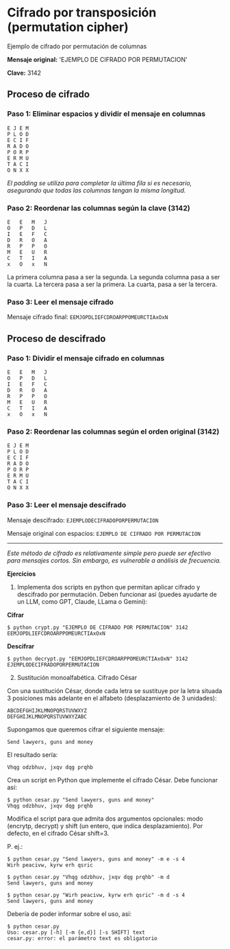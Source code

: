 # Cifrado por transposición (permutation cipher)

Ejemplo de cifrado por permutación de columnas

**Mensaje original:** 'EJEMPLO DE CIFRADO POR PERMUTACION'

**Clave:** 3142 

## Proceso de cifrado

### Paso 1: Eliminar espacios y dividir el mensaje en columnas

```
E J E M
P L O D
E C I F
R A D O
P O R P
E R M U
T A C I
O N X X
```

*El padding se utiliza para completar la última fila si es necesario, asegurando que todas las columnas tengan la misma longitud.*

### Paso 2: Reordenar las columnas según la clave (3142)

```
E	E	M	J
O	P	D	L
I	E	F	C
D	R	O	A
R	P	P	O
M	E	U	R
C	T	I	A
x	O	x	N
```

La primera columna pasa a ser la segunda. La segunda columna pasa a ser la cuarta.
La tercera pasa a ser la primera. La cuarta, pasa a ser la tercera.

### Paso 3: Leer el mensaje cifrado

Mensaje cifrado final: `EEMJOPDLIEFCDROARPPOMEURCTIAxOxN`

## Proceso de descifrado

### Paso 1: Dividir el mensaje cifrado en columnas

```
E	E	M	J
O	P	D	L
I	E	F	C
D	R	O	A
R	P	P	O
M	E	U	R
C	T	I	A
x	O	x	N
```

### Paso 2: Reordenar las columnas según el orden original (3142)

```
E J E M
P L O D
E C I F
R A D O
P O R P
E R M U
T A C I
O N X X
```

### Paso 3: Leer el mensaje descifrado

Mensaje descifrado: `EJEMPLODECIFRADOPORPERMUTACION`

Mensaje original con espacios: `EJEMPLO DE CIFRADO POR PERMUTACION`

---

*Este método de cifrado es relativamente simple pero puede ser efectivo para mensajes cortos. Sin embargo, es vulnerable a análisis de frecuencia.*


**Ejercicios**

1. Implementa dos scripts en python que permitan aplicar cifrado y descifrado por permutación. Deben funcionar así (puedes ayudarte de un LLM, como GPT, Claude, LLama o Gemini):

__Cifrar__
```
$ python crypt.py "EJEMPLO DE CIFRADO POR PERMUTACION" 3142
EEMJOPDLIEFCDROARPPOMEURCTIAxOxN
```

__Descifrar__
```
$ python decrypt.py "EEMJOPDLIEFCDROARPPOMEURCTIAxOxN" 3142
EJEMPLODECIFRADOPORPERMUTACION
```

2. Sustitución monoalfabética. Cifrado César


Con una sustitución César, donde cada letra se sustituye por la letra situada 3 posiciones más adelante en el alfabeto (desplazamiento de 3 unidades):

```
ABCDEFGHIJKLMNOPQRSTUVWXYZ
DEFGHIJKLMNOPQRSTUVWXYZABC
```

Supongamos que queremos cifrar el siguiente mensaje: 

    Send lawyers, guns and money

El resultado sería:

`Vhqg odzbhuv, jxqv dqg prqhb`

Crea un script en Python que implemente el cifrado César. Debe funcionar así:

```
$ python cesar.py "Send lawyers, guns and money" 
Vhqg odzbhuv, jxqv dqg prqhb
```

Modifica el script para que admita dos argumentos opcionales: modo (encrytp, decrypt) y shift (un entero, que indica desplazamiento). Por defecto, en el cifrado César shift=3.

P. ej.:

```
$ python cesar.py "Send lawyers, guns and money" -m e -s 4
Wirh peacivw, kyrw erh qsric
```


```
$ python cesar.py "Vhqg odzbhuv, jxqv dqg prqhb" -m d
Send lawyers, guns and money
```

```
$ python cesar.py "Wirh peacivw, kyrw erh qsric" -m d -s 4   
Send lawyers, guns and money
```

Debería de poder informar sobre el uso, así:

```
$ python cesar.py                                            
Uso: cesar.py [-h] [-m {e,d}] [-s SHIFT] text
cesar.py: error: el parámetro text es obligatorio
```

